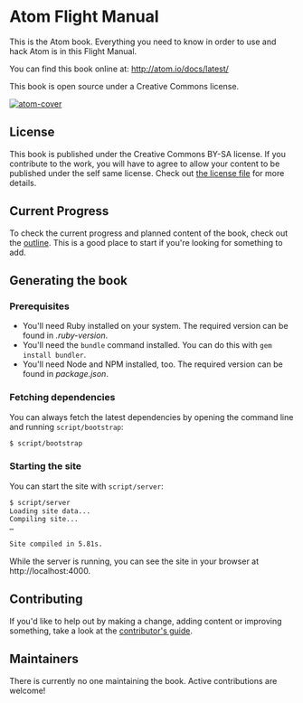 # Atom Flight Manual

This is the Atom book. Everything you need to know in order to use and hack Atom is in this Flight Manual.

You can find this book online at: http://atom.io/docs/latest/

This book is open source under a Creative Commons license.

[![atom-cover](https://cloud.githubusercontent.com/assets/378023/8718108/54c10686-2bdc-11e5-8d26-f7f807d63171.png)](https://github.com/atom/docs/releases/latest)

## License

This book is published under the Creative Commons BY-SA license. If you contribute to the work, you will have to agree to allow your content to be published under the self same license. Check out [the license file](LICENSE.asc) for more details.

## Current Progress

To check the current progress and planned content of the book, check out the [outline](outline.md). This is a good place to start if you're looking for something to add.

## Generating the book

### Prerequisites

* You'll need Ruby installed on your system. The required version can be found in *.ruby-version*.
* You'll need the `bundle` command installed. You can do this with `gem install bundler`.
* You'll need Node and NPM installed, too. The required version can be found in *package.json*.

### Fetching dependencies

You can always fetch the latest dependencies by opening the command line and running `script/bootstrap`:

``` sh
$ script/bootstrap
```

### Starting the site

You can start the site with `script/server`:

``` sh
$ script/server
Loading site data...
Compiling site...
…

Site compiled in 5.81s.
```

While the server is running, you can see the site in your browser at http://localhost:4000.

## Contributing

If you'd like to help out by making a change, adding content or improving something, take a look at the [contributor's guide](CONTRIBUTING.md).

## Maintainers

There is currently no one maintaining the book. Active contributions are welcome!
